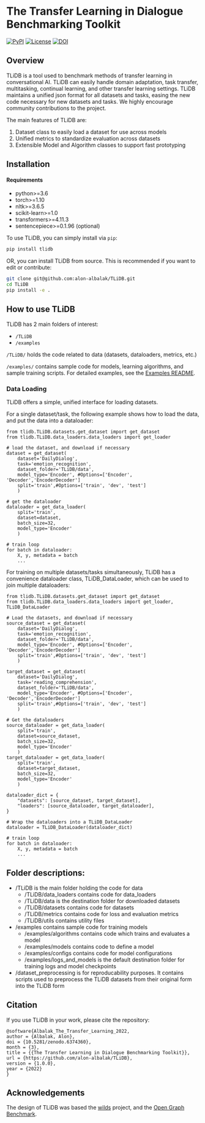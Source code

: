 # The Transfer Learning in Dialogue Benchmarking Toolkit
[![PyPI](https://img.shields.io/pypi/v/tlidb)](https://pypi.org/project/tlidb/)
[![License](https://img.shields.io/badge/license-MIT-blue.svg)](https://github.com/alon-albalak/tlidb/blob/master/LICENSE)
[![DOI](https://zenodo.org/badge/419109889.svg)](https://zenodo.org/badge/latestdoi/419109889)

## Overview
TLiDB is a tool used to benchmark methods of transfer learning in conversational AI.
TLiDB can easily handle domain adaptation, task transfer, multitasking, continual learning, and other transfer learning settings.
TLiDB maintains a unified json format for all datasets and tasks, easing the new code necessary for new datasets and tasks. We highly encourage community contributions to the project.

The main features of TLiDB are:

1. Dataset class to easily load a dataset for use across models
2. Unified metrics to standardize evaluation across datasets
3. Extensible Model and Algorithm classes to support fast prototyping

## Installation

#### Requirements
 - python>=3.6
 - torch>=1.10
 - nltk>=3.6.5
 - scikit-learn>=1.0
 - transformers>=4.11.3
 - sentencepiece>=0.1.96 (optional)


To use TLiDB, you can simply install via `pip`:
```bash
pip install tlidb
```

OR, you can install TLiDB from source. This is recommended if you want to edit or contribute:
```bash
git clone git@github.com:alon-albalak/TLiDB.git
cd TLiDB
pip install -e .
```

## How to use TLiDB
TLiDB has 2 main folders of interest:
- `/TLiDB`
- `/examples`

`/TLiDB/` holds the code related to data (datasets, dataloaders, metrics, etc.)

`/examples/` contains sample code for models, learning algorithms, and sample training scripts. 
For detailed examples, see the [Examples README](/examples/README.md).

### Data Loading
TLiDB offers a simple, unified interface for loading datasets.

For a single dataset/task, the following example shows how to load the data, and put the data into a dataloader:


```python3
from tlidb.TLiDB.datasets.get_dataset import get_dataset
from tlidb.TLiDB.data_loaders.data_loaders import get_loader

# load the dataset, and download if necessary
dataset = get_dataset(
    dataset='DailyDialog',
    task='emotion_recognition',
    dataset_folder='TLiDB/data',
    model_type='Encoder', #Options=['Encoder', 'Decoder','EncoderDecoder']
    split='train',#Options=['train', 'dev', 'test']
    )

# get the dataloader
dataloader = get_data_loader(
    split='train', 
    dataset=dataset,
    batch_size=32,
    model_type='Encoder'
    )

# train loop
for batch in dataloader:
    X, y, metadata = batch
    ...
```

For training on multiple datasets/tasks simultaneously, TLiDB has a convenience dataloader class, TLiDB_DataLoader, which can be used to join multiple dataloaders:

```python3
from tlidb.TLiDB.datasets.get_dataset import get_dataset
from tlidb.TLiDB.data_loaders.data_loaders import get_loader, TLiDB_DataLoader

# Load the datasets, and download if necessary
source_dataset = get_dataset(
    dataset='DailyDialog',
    task='emotion_recognition',
    dataset_folder='TLiDB/data',
    model_type='Encoder', #Options=['Encoder', 'Decoder','EncoderDecoder']
    split='train',#Options=['train', 'dev', 'test']
    )

target_dataset = get_dataset(
    dataset='DailyDialog',
    task='reading_comprehension',
    dataset_folder='TLiDB/data',
    model_type='Encoder', #Options=['Encoder', 'Decoder','EncoderDecoder']
    split='train',#Options=['train', 'dev', 'test']
    )

# Get the dataloaders
source_dataloader = get_data_loader(
    split='train', 
    dataset=source_dataset,
    batch_size=32,
    model_type='Encoder'
    )
target_dataloader = get_data_loader(
    split='train', 
    dataset=target_dataset,
    batch_size=32,
    model_type='Encoder'
    )

dataloader_dict = {
    "datasets": [source_dataset, target_dataset],
    "loaders": [source_dataloader, target_dataloader],
}

# Wrap the dataloaders into a TLiDB_DataLoader
dataloader = TLiDB_DataLoader(dataloader_dict)

# train loop
for batch in dataloader:
    X, y, metadata = batch
    ...

```


## Folder descriptions:
- /TLiDB is the main folder holding the code for data
    - /TLiDB/data_loaders contains code for data_loaders
    - /TLiDB/data is the destination folder for downloaded datasets
    - /TLiDB/datasets contains code for datasets
    - /TLiDB/metrics contains code for loss and evaluation metrics
    - /TLiDB/utils contains utility files
- /examples contains sample code for training models
    - /examples/algorithms contains code which trains and evaluates a model
    - /examples/models contains code to define a model
    - /examples/configs contains code for model configurations
    - /examples/logs_and_models is the default destination folder for training logs and model checkpoints
- /dataset_preprocessing is for reproducability purposes. It contains scripts used to preprocess the TLiDB datasets from their original form into the TLiDB form

## Citation
If you use TLiDB in your work, please cite the repository:
```
@software{Albalak_The_Transfer_Learning_2022,
author = {Albalak, Alon},
doi = {10.5281/zenodo.6374360},
month = {3},
title = {{The Transfer Learning in Dialogue Benchmarking Toolkit}},
url = {https://github.com/alon-albalak/TLiDB},
version = {1.0.0},
year = {2022}
}
```

## Acknowledgements
The design of TLiDB was based the [wilds](https://github.com/p-lambda/wilds) project, and the [Open Graph Benchmark](https://github.com/snap-stanford/ogb).
